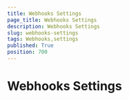 ```yaml
---
title: Webhooks Settings
page_title: Webhooks Settings
description: Webhooks Settings
slug: webhooks-settings
tags: Webhooks,settings
published: True
position: 700
---
```


# Webhooks Settings


